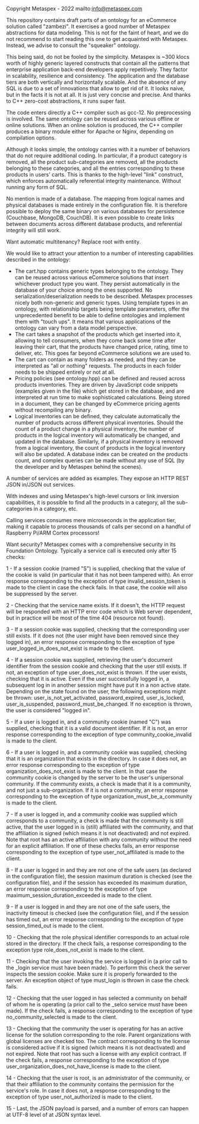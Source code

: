 Copyright Metaspex - 2022 mailto:info@metaspex.com

This repository contains draft parts of an ontology for an eCommerce solution called "zambezi". It exercises a good number of Metaspex abstractions for data modeling. This is not for the faint of heart, and we do not recommend to start reading this one to get acquainted with Metaspex. Instead, we advise to consult the "squeaker" ontology.

This being said, do not be fooled by the simplicity. Metaspex is ~300 klocs worth of highly generic layered constructs that contain all the patterns that enterprise application back-end developers apply repetitively. They factor in scalability, resilience and consistency. The application and the database tiers are both vertically and horizontally scalable. And the absence of any SQL is due to a set of innovations that allow to get rid of it. It looks naive, but in the facts it is not at all. It is just very concise and precise. And thanks to C++ zero-cost abstractions, it runs super fast.

The code enters directly a C++ compiler such as gcc-12. No preprocessing is involved. The same ontology can be reused across various offline or online solutions. When an online solution is produced, the C++ compiler produces a binary module either for Apache or Nginx, depending on compilation options.

Although it looks simple, the ontology carries with it a number of behaviors that do not require additional coding. In particular, if a product category is removed, all the product sub-categories are removed, all the products belonging to these categories, and all the entries corresponding to these products in users' carts. This is thanks to the high-level "link" construct, which enforces automatically referential integrity maintenance. Without running any form of SQL.

No mention is made of a database. The mapping from logical names and physical databases is made entirely in the configuration file. It is therefore possible to deploy the same binary on various databases for persistence (Couchbase, MongoDB, CouchDB). It is even possible to create links between documents across different database products, and referential integrity will still work.

Want automatic multitenancy? Replace root with entity.

We would like to attract your attention to a number of interesting capabilities described in the ontology:

- The cart.hpp contains generic types belonging to the ontology. They can be reused across various eCommerce solutions that insert whichever product type you want. They persist automatically in the database of your choice among the ones supported. No serialization/deserialization needs to be described. Metaspex processes nicely both non-generic and generic types. Using template types in an ontology, with relationship targets being template parameters, offer the unprecedented benefit to be able to define ontologies and implement them with "touch ups". It means that various applications of the ontology can vary from a data model perspective.
- The cart takes a snapshot of the products which get inserted into it, allowing to tell consumers, when they come back some time after leaving their cart, that the products have changed price, rating, time to deliver, etc. This goes far beyond eCommerce solutions we are used to.
- The cart can contain as many folders as needed, and they can be interpreted as "all or nothing" requests. The products in each folder needs to be shipped entirely or not at all.
- Pricing policies (see ontology.hpp) can be defined and reused across products inventories. They are driven by JavaScript code snippets (examples given in the file) which get stored in the database, and are interpreted at run time to make sophisticated calculations. Being stored in a document, they can be changed by eCommerce pricing agents without recompiling any binary.
- Logical inventories can be defined, they calculate automatically the number of products across different physical inventories. Should the count of a product change in a physical inventory, the number of products in the logical inventory will automatically be changed, and updated in the database. Similarly, if a physical inventory is removed from a logical inventory, the count of products in the logical inventory will also be updated. A database index can be created on the products count, and complex queries can be made without any use of SQL (by the developer and by Metaspex behind the scenes).

A number of services are added as examples. They expose an HTTP REST JSON in/JSON out services.

With indexes and using Metaspex's high-level cursors or link inversion capabilities, it is possible to find all the products in a category, all the sub-categories in a category, etc.

Calling services consumes mere microseconds in the application tier, making it capable to process thousands of calls per second on a handful of Raspberry Pi/ARM Cortex processors!

Want security? Metaspex comes with a comprehensive security in its Foundation Ontology. Typically a service call is executed only after 15 checks:

1 - If a session cookie (named "S") is supplied, checking that the value of the cookie is valid (in particular that it has not been tampered with). An error response corresponding to the exception of type invalid_session_token is made to the client in case the check fails. In that case, the cookie will also be suppressed by the server.

2 - Checking that the service name exists. If it doesn't, the HTTP request will be responded with an HTTP error code which is Web server dependent, but in practice will be most of the time 404 (resource not found).

3 - If a session cookie was supplied, checking that the corresponding user still exists. If it does not (the user might have been removed since they logged in), an error response corresponding to the exception of type user_logged_in_does_not_exist is made to the client.

4 - If a session cookie was supplied, retrieving the user's document identifier from the session cookie and checking that the user still exists. If not, an exception of type user_does_not_exist is thrown. If the user exists, checking that it is active. Even if the user successfully logged in, a subsequent log in in another session might have put it in a non active state. Depending on the state found on the user, the following exceptions might be thrown: user_is_not_yet_activated, password_expired, user_is_locked, user_is_suspended, password_must_be_changed. If no exception is thrown, the user is considered "logged in".

5 - If a user is logged in, and a community cookie (named "C") was supplied, checking that it is a valid document identifier. If it is not, an error response corresponding to the exception of type community_cookie_invalid is made to the client.

6 - If a user is logged in, and a community cookie was supplied, checking that it is an organization that exists in the directory. In case it does not, an error response corresponding to the exception of type organization_does_not_exist is made to the client. In that case the community cookie is changed by the server to be the user's unipersonal community. If the community exists, a check is made that it is a community, and not just a sub-organization. If it is not a community, an error response corresponding to the exception of type organization_must_be_a_community is made to the client.

7 - If a user is logged in, and a community cookie was supplied which corresponds to a community, a check is made that the community is still active, that the user logged in is (still) affiliated with the community, and that the affiliation is signed (which means it is not deactivated) and not expired. Note that root has an active affiliation with any community without the need for an explicit affiliation. If one of these checks fails, an error response corresponding to the exception of type user_not_affiliated is made to the client.

8 - If a user is logged in and they are not one of the safe users (as declared in the configuration file), the session maximum duration is checked (see the configuration file), and if the session has exceeded its maximum duration, an error response corresponding to the exception of type maximum_session_duration_exceeded is made to the client.

9 - If a user is logged in and they are not one of the safe users, the inactivity timeout is checked (see the configuration file), and if the session has timed out, an error response corresponding to the exception of type session_timed_out is made to the client.

10 - Checking that the role physical identifier corresponds to an actual role stored in the directory. If the check fails, a response corresponding to the exception type role_does_not_exist is made to the client.

11 - Checking that the user invoking the service is logged in (a prior call to the _login service must have been made). To perform this check the server inspects the session cookie. Make sure it is properly forwarded to the server. An exception object of type must_login is thrown in case the check fails.

12 - Checking that the user logged in has selected a community on behalf of whom he is operating (a prior call to the _selco service must have been made). If the check fails, a response corresponding to the exception of type no_community_selected is made to the client.

13 - Checking that the community the user is operating for has an active license for the solution corresponding to the role. Parent organizations with global licenses are checked too. The contract corresponding to the license is considered active if it is signed (which means it is not deactivated) and not expired. Note that root has such a license with any explicit contract. If the check fails, a response corresponding to the exception of type user_organization_does_not_have_license is made to the client.

14 - Checking that the user is root, is an administrator of the community, or that their affiliation to the community contains the permission for the service's role. In case it does not, a response corresponding to the exception of type user_not_authorized is made to the client.

15 - Last, the JSON payload is parsed, and a number of errors can happen at UTF-8 level of at JSON syntax level.